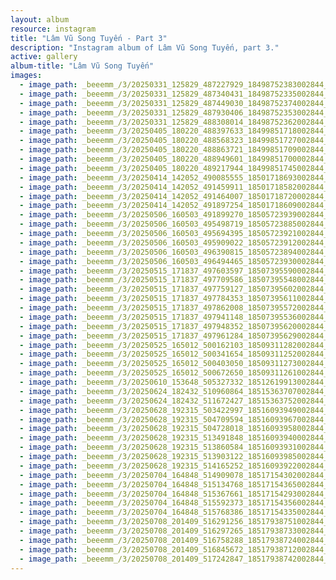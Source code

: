 ```yaml
---
layout: album
resource: instagram
title: "Lâm Vũ Song Tuyến - Part 3"
description: "Instagram album of Lâm Vũ Song Tuyến, part 3."
active: gallery
album-title: "Lâm Vũ Song Tuyến"
images:
  - image_path: _beeemm_/3/20250331_125829_487227929_18498752383002844_4091907963264233250_n.jpg
  - image_path: _beeemm_/3/20250331_125829_487340431_18498752335002844_5977897264266501436_n.jpg
  - image_path: _beeemm_/3/20250331_125829_487449030_18498752374002844_4609074243705118613_n.jpg
  - image_path: _beeemm_/3/20250331_125829_487930406_18498752353002844_7205924507122562080_n.jpg
  - image_path: _beeemm_/3/20250331_125829_488308014_18498752362002844_2379164099321488318_n.jpg
  - image_path: _beeemm_/3/20250405_180220_488397633_18499851718002844_137683206180452671_n.jpg
  - image_path: _beeemm_/3/20250405_180220_488568323_18499851727002844_7532080399853091710_n.jpg
  - image_path: _beeemm_/3/20250405_180220_488863721_18499851709002844_384748545735955882_n.jpg
  - image_path: _beeemm_/3/20250405_180220_488949601_18499851700002844_4365042933639631540_n.jpg
  - image_path: _beeemm_/3/20250405_180220_489217944_18499851745002844_7539522454171320304_n.jpg
  - image_path: _beeemm_/3/20250414_142052_490085555_18501718693002844_3514808148319896420_n.jpg
  - image_path: _beeemm_/3/20250414_142052_491459911_18501718582002844_8387368171814823666_n.jpg
  - image_path: _beeemm_/3/20250414_142052_491464007_18501718720002844_2547029642883851487_n.jpg
  - image_path: _beeemm_/3/20250414_142052_491897254_18501718609002844_559018485463978694_n.jpg
  - image_path: _beeemm_/3/20250506_160503_491899270_18505723939002844_1962234906269228613_n.jpg
  - image_path: _beeemm_/3/20250506_160503_495498719_18505723885002844_6115648896137583036_n.jpg
  - image_path: _beeemm_/3/20250506_160503_495694395_18505723921002844_1302167289951711886_n.jpg
  - image_path: _beeemm_/3/20250506_160503_495909022_18505723912002844_7572113674083937699_n.jpg
  - image_path: _beeemm_/3/20250506_160503_496390815_18505723894002844_4091544381714551304_n.jpg
  - image_path: _beeemm_/3/20250506_160503_496494465_18505723930002844_8939693572770074612_n.jpg
  - image_path: _beeemm_/3/20250515_171837_497603597_18507395590002844_7372800180988753568_n.jpg
  - image_path: _beeemm_/3/20250515_171837_497709586_18507395548002844_2653611763778123018_n.jpg
  - image_path: _beeemm_/3/20250515_171837_497759127_18507395602002844_6998556378927622574_n.jpg
  - image_path: _beeemm_/3/20250515_171837_497784353_18507395611002844_5357265662199257948_n.jpg
  - image_path: _beeemm_/3/20250515_171837_497862008_18507395572002844_1358272339704629267_n.jpg
  - image_path: _beeemm_/3/20250515_171837_497941148_18507395536002844_6268261597275192818_n.jpg
  - image_path: _beeemm_/3/20250515_171837_497948352_18507395620002844_6060427670521379151_n.jpg
  - image_path: _beeemm_/3/20250515_171837_497961284_18507395629002844_2223297790392488857_n.jpg
  - image_path: _beeemm_/3/20250525_165012_500162103_18509311282002844_2852048100492338080_n.jpg
  - image_path: _beeemm_/3/20250525_165012_500341654_18509311252002844_3584568878816810417_n.jpg
  - image_path: _beeemm_/3/20250525_165012_500403050_18509311273002844_1076880976057456549_n.jpg
  - image_path: _beeemm_/3/20250525_165012_500672650_18509311261002844_7078613961742568846_n.jpg
  - image_path: _beeemm_/3/20250610_153648_505327332_18512619913002844_8743964339076069050_n.jpg
  - image_path: _beeemm_/3/20250624_182432_510960864_18515363707002844_348780799673234991_n.jpg
  - image_path: _beeemm_/3/20250624_182432_511672427_18515363752002844_7013152212856915442_n.jpg
  - image_path: _beeemm_/3/20250628_192315_503422997_18516093949002844_3216467469139885443_n.jpg
  - image_path: _beeemm_/3/20250628_192315_504709594_18516093967002844_7730711284806985118_n.jpg
  - image_path: _beeemm_/3/20250628_192315_504728018_18516093958002844_575004933788659038_n.jpg
  - image_path: _beeemm_/3/20250628_192315_513491848_18516093940002844_1827790452272764165_n.jpg
  - image_path: _beeemm_/3/20250628_192315_513860584_18516093931002844_3893179534829292546_n.jpg
  - image_path: _beeemm_/3/20250628_192315_513903122_18516093985002844_8776143521831966700_n.jpg
  - image_path: _beeemm_/3/20250628_192315_514165252_18516093922002844_5600113726123445208_n.jpg
  - image_path: _beeemm_/3/20250704_164848_514909078_18517154302002844_7558458087390591410_n.jpg
  - image_path: _beeemm_/3/20250704_164848_515134768_18517154365002844_53872568084270434_n.jpg
  - image_path: _beeemm_/3/20250704_164848_515367661_18517154293002844_2699548423886100703_n.jpg
  - image_path: _beeemm_/3/20250704_164848_515592373_18517154356002844_4249747117213644113_n.jpg
  - image_path: _beeemm_/3/20250704_164848_515768386_18517154335002844_1656355884573889348_n.jpg
  - image_path: _beeemm_/3/20250708_201409_516291256_18517938751002844_6019646512097882299_n.jpg
  - image_path: _beeemm_/3/20250708_201409_516297265_18517938733002844_7238591514313032988_n.jpg
  - image_path: _beeemm_/3/20250708_201409_516758288_18517938724002844_7284586700392523215_n.jpg
  - image_path: _beeemm_/3/20250708_201409_516845672_18517938712002844_6127616169738759860_n.jpg
  - image_path: _beeemm_/3/20250708_201409_517242847_18517938742002844_920035123091103273_n.jpg
---
```

